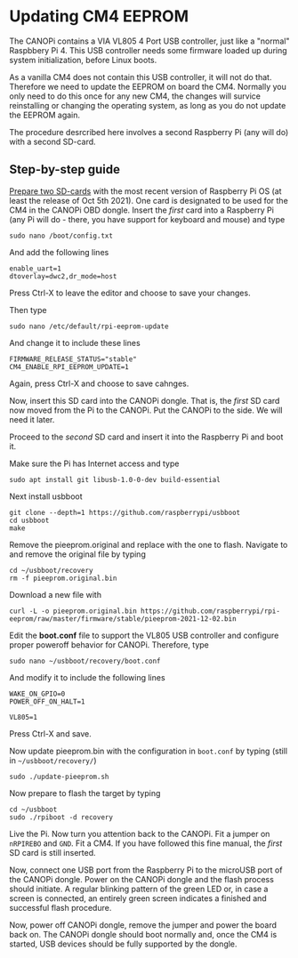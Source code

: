 # Updating CM4 EEPROM

The CANOPi contains a VIA VL805 4 Port USB controller, just like a "normal" Raspbbery Pi 4. This USB controller needs some firmware loaded up during system initialization, before Linux boots.

As a vanilla CM4 does not contain this USB controller, it will not do that. Therefore we need to update the EEPROM on board the CM4. Normally you only need to do this once for any new CM4, the changes will survice reinstalling or changing the operating system, as long as you do not update the EEPROM again.

The procedure desrcribed here involves a second Raspberry Pi (any will do) with a second SD-card.

## Step-by-step guide
[Prepare two SD-cards](https://www.raspberrypi.com/software/) with the most recent version of Raspberry Pi OS (at least the release of Oct 5th 2021).
One card is designated to be used for the CM4 in the CANOPi OBD dongle. Insert the _first_ card into a Raspberry Pi (any Pi will do - there, you have support for keyboard and mouse) and type

```
sudo nano /boot/config.txt
```

And add the following lines

```
enable_uart=1
dtoverlay=dwc2,dr_mode=host
````

Press Ctrl-X to leave the editor and choose to save your changes.

Then type

```
sudo nano /etc/default/rpi-eeprom-update
```

And change it to include these lines

```
FIRMWARE_RELEASE_STATUS="stable"
CM4_ENABLE_RPI_EEPROM_UPDATE=1
```

Again, press Ctrl-X and choose to save cahnges.

Now, insert this SD card into the CANOPi dongle. That is, the _first_ SD card now moved from the Pi to the CANOPi. Put the CANOPi to the side. We will need it later.


Proceed to the _second_ SD card and insert it into the Raspberry Pi and boot it.

Make sure the Pi has Internet access and type

```
sudo apt install git libusb-1.0-0-dev build-essential
```

Next install usbboot

```
git clone --depth=1 https://github.com/raspberrypi/usbboot
cd usbboot
make
```

Remove the pieeprom.original and replace with the one to flash. Navigate to and remove the original file by typing

```
cd ~/usbboot/recovery
rm -f pieeprom.original.bin
```

Download a new file with

```
curl -L -o pieeprom.original.bin https://github.com/raspberrypi/rpi-eeprom/raw/master/firmware/stable/pieeprom-2021-12-02.bin
```

Edit the **boot.conf** file to support the VL805 USB controller and configure proper poweroff behavior for CANOPi. Therefore, type

```
sudo nano ~/usbboot/recovery/boot.conf
```

And modify it to include the following lines

```
WAKE_ON_GPIO=0
POWER_OFF_ON_HALT=1

VL805=1
```

Press Ctrl-X and save.

Now update pieeprom.bin with the configuration in `boot.conf` by typing (still in `~/usbboot/recovery/`)

```
sudo ./update-pieeprom.sh
```

Now  prepare to flash the target by typing

```
cd ~/usbboot
sudo ./rpiboot -d recovery
```

Live the Pi. Now turn you attention back to the CANOPi.
Fit a jumper on `nRPIREBO` and `GND`. Fit a CM4. If you have followed this fine manual, the _first_ SD card is still inserted.

Now, connect one USB port from the Raspberry Pi to the microUSB port of the CANOPi dongle. Power on the CANOPi dongle and the flash process should initiate.  A regular blinking pattern of the green LED or, in case a screen is connected, an entirely green screen indicates a finished and successful flash procedure.

Now, power off CANOPi dongle, remove the jumper and power the board back on. The CANOPi dongle should boot normally and, once the CM4 is started, USB devices should be fully supported by the dongle.






